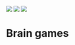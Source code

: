 <img src="https://api.codeclimate.com/v1/badges/a99a88d28ad37a79dbf6/maintainability" /> <img src="https://api.codeclimate.com/v1/badges/a99a88d28ad37a79dbf6/test_coverage" /> <img src="https://travis-ci.com/kvalexandr/frontend-project-lvl1.svg?branch=master" />


# Brain games

